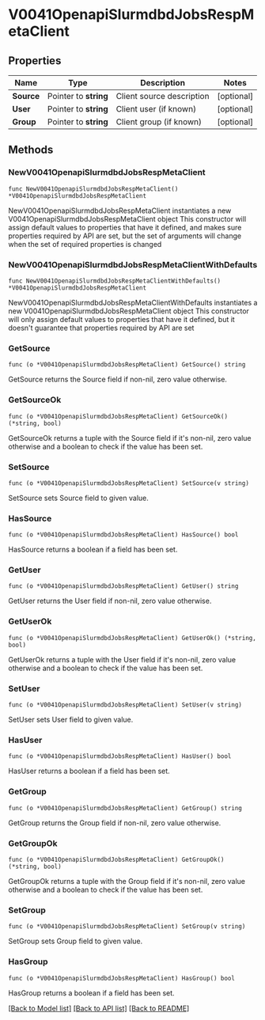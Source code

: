 # V0041OpenapiSlurmdbdJobsRespMetaClient

## Properties

Name | Type | Description | Notes
------------ | ------------- | ------------- | -------------
**Source** | Pointer to **string** | Client source description | [optional] 
**User** | Pointer to **string** | Client user (if known) | [optional] 
**Group** | Pointer to **string** | Client group (if known) | [optional] 

## Methods

### NewV0041OpenapiSlurmdbdJobsRespMetaClient

`func NewV0041OpenapiSlurmdbdJobsRespMetaClient() *V0041OpenapiSlurmdbdJobsRespMetaClient`

NewV0041OpenapiSlurmdbdJobsRespMetaClient instantiates a new V0041OpenapiSlurmdbdJobsRespMetaClient object
This constructor will assign default values to properties that have it defined,
and makes sure properties required by API are set, but the set of arguments
will change when the set of required properties is changed

### NewV0041OpenapiSlurmdbdJobsRespMetaClientWithDefaults

`func NewV0041OpenapiSlurmdbdJobsRespMetaClientWithDefaults() *V0041OpenapiSlurmdbdJobsRespMetaClient`

NewV0041OpenapiSlurmdbdJobsRespMetaClientWithDefaults instantiates a new V0041OpenapiSlurmdbdJobsRespMetaClient object
This constructor will only assign default values to properties that have it defined,
but it doesn't guarantee that properties required by API are set

### GetSource

`func (o *V0041OpenapiSlurmdbdJobsRespMetaClient) GetSource() string`

GetSource returns the Source field if non-nil, zero value otherwise.

### GetSourceOk

`func (o *V0041OpenapiSlurmdbdJobsRespMetaClient) GetSourceOk() (*string, bool)`

GetSourceOk returns a tuple with the Source field if it's non-nil, zero value otherwise
and a boolean to check if the value has been set.

### SetSource

`func (o *V0041OpenapiSlurmdbdJobsRespMetaClient) SetSource(v string)`

SetSource sets Source field to given value.

### HasSource

`func (o *V0041OpenapiSlurmdbdJobsRespMetaClient) HasSource() bool`

HasSource returns a boolean if a field has been set.

### GetUser

`func (o *V0041OpenapiSlurmdbdJobsRespMetaClient) GetUser() string`

GetUser returns the User field if non-nil, zero value otherwise.

### GetUserOk

`func (o *V0041OpenapiSlurmdbdJobsRespMetaClient) GetUserOk() (*string, bool)`

GetUserOk returns a tuple with the User field if it's non-nil, zero value otherwise
and a boolean to check if the value has been set.

### SetUser

`func (o *V0041OpenapiSlurmdbdJobsRespMetaClient) SetUser(v string)`

SetUser sets User field to given value.

### HasUser

`func (o *V0041OpenapiSlurmdbdJobsRespMetaClient) HasUser() bool`

HasUser returns a boolean if a field has been set.

### GetGroup

`func (o *V0041OpenapiSlurmdbdJobsRespMetaClient) GetGroup() string`

GetGroup returns the Group field if non-nil, zero value otherwise.

### GetGroupOk

`func (o *V0041OpenapiSlurmdbdJobsRespMetaClient) GetGroupOk() (*string, bool)`

GetGroupOk returns a tuple with the Group field if it's non-nil, zero value otherwise
and a boolean to check if the value has been set.

### SetGroup

`func (o *V0041OpenapiSlurmdbdJobsRespMetaClient) SetGroup(v string)`

SetGroup sets Group field to given value.

### HasGroup

`func (o *V0041OpenapiSlurmdbdJobsRespMetaClient) HasGroup() bool`

HasGroup returns a boolean if a field has been set.


[[Back to Model list]](../README.md#documentation-for-models) [[Back to API list]](../README.md#documentation-for-api-endpoints) [[Back to README]](../README.md)


